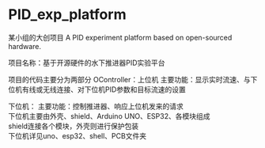 # PID_exp_platform
某小组的大创项目 A PID experiment platform based on open-sourced hardware.

项目名称：基于开源硬件的水下推进器PID实验平台

项目的代码主要分为两部分
OController：上位机
  主要功能：显示实时流速、与下位机有线或无线连接、对下位机PID参数和目标流速的设置

下位机：
  主要功能：控制推进器、响应上位机发来的请求  
下位机主要由外壳、shield、Arduino UNO、ESP32、各模块组成  
shield连接各个模块，外壳则进行保护包装  
下位机详见uno、esp32、shell、PCB文件夹
